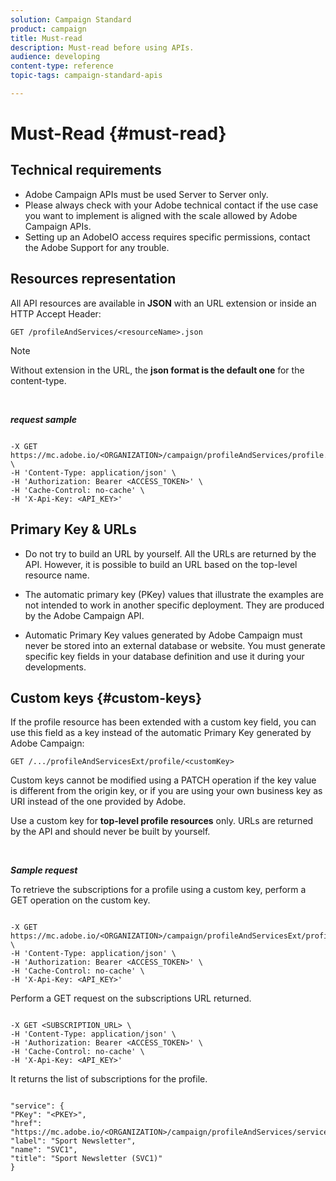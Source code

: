 ```yaml
---
solution: Campaign Standard
product: campaign
title: Must-read
description: Must-read before using APIs.
audience: developing
content-type: reference
topic-tags: campaign-standard-apis

---
```


# Must-Read {#must-read}

## Technical requirements

* Adobe Campaign APIs must be used Server to Server only.
* Please always check with your Adobe technical contact if the use case you want to implement is aligned with the scale allowed by Adobe Campaign APIs.
* Setting up an AdobeIO access requires specific permissions, contact the Adobe Support for any trouble.

## Resources representation

All API resources are available in **JSON** with an URL extension or inside an HTTP Accept Header:

`GET /profileAndServices/<resourceName>.json`

>[!NOTE]
>
>Without extension in the URL, the **json format is the default one** for the content-type.

<br/>

***request sample***

```

-X GET https://mc.adobe.io/<ORGANIZATION>/campaign/profileAndServices/profile.json \
-H 'Content-Type: application/json' \
-H 'Authorization: Bearer <ACCESS_TOKEN>' \
-H 'Cache-Control: no-cache' \
-H 'X-Api-Key: <API_KEY>'

```

## Primary Key & URLs

* Do not try to build an URL by yourself. All the URLs are returned by the API. However, it is possible to build an URL based on the top-level resource name.

* The automatic primary key (PKey) values that illustrate the examples are not intended to work in another specific deployment. They are produced by the Adobe Campaign API.

* Automatic Primary Key values generated by Adobe Campaign must never be stored into an external database or website. You must generate specific key fields in your database definition and use it during your developments.

## Custom keys {#custom-keys}

If the profile resource has been extended with a custom key field, you can use this field as a key instead of the automatic Primary Key generated by Adobe Campaign:

`GET /.../profileAndServicesExt/profile/<customKey>`

Custom keys cannot be modified using a PATCH operation if the key value is different from the origin key, or if you are using your own business key as URI instead of the one provided by Adobe.

 Use a custom key for **top-level profile resources** only. URLs are returned by the API and should never be built by yourself.

<br/>

***Sample request***

To retrieve the subscriptions for a profile using a custom key, perform a GET operation on the custom key.

```

-X GET https://mc.adobe.io/<ORGANIZATION>/campaign/profileAndServicesExt/profile/<customKey> \
-H 'Content-Type: application/json' \
-H 'Authorization: Bearer <ACCESS_TOKEN>' \
-H 'Cache-Control: no-cache' \
-H 'X-Api-Key: <API_KEY>'

```

Perform a GET request on the subscriptions URL returned.

```

-X GET <SUBSCRIPTION_URL> \
-H 'Content-Type: application/json' \
-H 'Authorization: Bearer <ACCESS_TOKEN>' \
-H 'Cache-Control: no-cache' \
-H 'X-Api-Key: <API_KEY>'

```

It returns the list of subscriptions for the profile.

```

"service": {
"PKey": "<PKEY>",
"href": "https://mc.adobe.io/<ORGANIZATION>/campaign/profileAndServices/service/<PKEY>",
"label": "Sport Newsletter",
"name": "SVC1",
"title": "Sport Newsletter (SVC1)"
}

```
